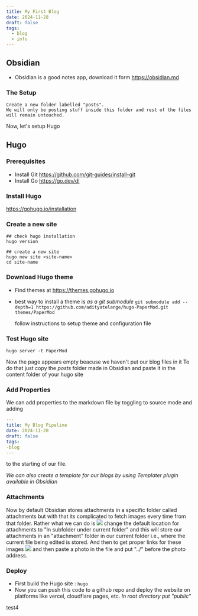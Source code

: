 ```yaml
---
title: My First Blog
date: 2024-11-28
draft: false
tags:
  - blog
  - info
---
```



## Obsidian
- Obsidian is a good notes app, download it form https://obsidian.md
### The Setup
	Create a new folder labelled "posts".
	We will only be posting stuff inside this folder and rest of the files will remain untouched.

Now, let's setup Hugo

## Hugo

### Prerequisites
- Install Git https://github.com/git-guides/install-git
- Install Go https://go.dev/dl

### Install Hugo
https://gohugo.io/installation

### Create a new site
```shell
## check hugo installation
hugo version

## create a new site
hugo new site <site-name>
cd site-name
```

### Download Hugo theme
- Find themes at https://themes.gohugo.io
- best way to install a theme is *as a  git submodule*
	`git submodule add --depth=1 https://github.com/adityatelange/hugo-PaperMod.git themes/PaperMod`
	
	follow instructions to setup theme and configuration file
### Test Hugo site
```shell
hugo server -t PaperMod
```

Now the page appears empty beacuse we haven't put our blog files in it
To do that just copy the *posts* folder made in Obsidian and paste it in the content folder of your hugo site

### Add Properties 
We can add properties to the markdown file by toggling to source mode and adding 
```yml
---
title: My Blog Pipeline
date: 2024-11-28
draft: false
tags:
-blog
---
```
to the starting of our file.

*We can also create a template for our blogs by using Templater plugin available in Obsidian*

### Attachments
Now by default Obsidian stores attachments in a specific folder called attachments but with that its complicated to fetch images every time from that folder.
Rather what we can do is 
![](../attachments/Pasted%20image%2020241128101531.png)
change the default location for attachments to "In subfolder under current folder" and this will store our attachments in an "attachment" folder in our current folder i.e., where the current file being edited is stored.
And then to get proper links for these images
![](../attachments/Screenshot%202024-11-28%20101615.png)
and then paste a photo in the file and put "../" before the photo address.

### Deploy 
- First build the Hugo site :
	`hugo`
- Now you can push this code to a github repo and deploy the website on platforms like vercel, cloudflare pages, etc.
 *In root directory put "public"*


test4
